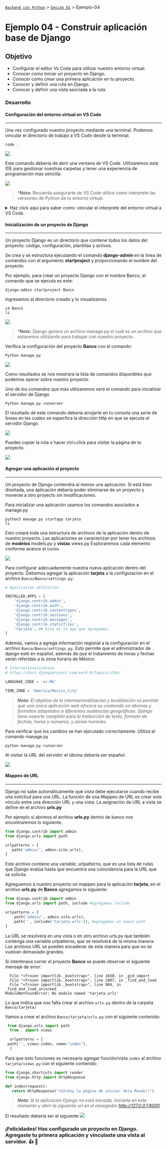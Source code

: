 
[`Backend con Python`](../../Readme.md) > [`Sesión 01`](../Readme.md) > Ejemplo-04

# Ejemplo 04 - Construir aplicación base de Django

## Objetivo

- Configurar el editor Vs Code para utilizar nuestro entorno virtual.
- Conocer como iniciar un proyecto en Django.
- Conocer como crear una primera aplicación en tu proyecto.
- Conocer y definir una ruta en Django.
- Conocer y definir una vista asociada a la ruta.



###  Desarrollo


#### Configuración del entorno virtual en VS Code
***
Una vez configurado nuestro proyecto mediante una terminal. Podemos vincular el directorio de trabajo a VS Code desde la terminal.

```
code .
```
   ![](img/Ejemplo2_1.jpg)

Este comando debería de abrir una ventana de VS Code. Utilizaremos este IDE para gestionar nuestras carpetas y tener una experiencia de programación más sencilla.

   ![](img/Ejemplo2_2.jpg)

   >*__Nota:__ Recuerda asegurarte de VS Code utilice como interprete las versiones de Python de tu entorno virtual.

<details><summary>Haz click aquí para saber como: vincular el interprete del entorno virtual a VS Code.</summary>
<p>
Para poder utilizar VS Code el indicador en la esquina inferior derecha debe de mostrar como activo el interprete con el nombre tu entorno virtual.

![](img/Ejemplo2_3.jpg)

En caso de que esto no sea asi puedes seleccionar el ejecutable directamente. Presiona __Ctrl+Shift+P__ para abrir el menú de selección de interprete.

![](img/Ejemplo2_4.jpg)

Haz click en el boton __Enter interpreter path__ y dirigete a la carpeta de Scripts (Windows) para seleccionar tu ejecutable de Python o a la carpeta bin en sistemas UNIX.
</p>
</details>

#### Inicialización de un proyecto de Django
***

Un proyecto Django es un directorio que contiene todos los datos del proyecto: código, configuración, plantillas y activos.

Se crea y se estructura ejecutando el comando __django-admin__ en la línea de comandos con el argumento __startproject__ y proporcionando el nombre del proyecto.

Por ejemplo, para crear un proyecto Django con el nombre Banco, el comando que se ejecuta es este:

   ```console
   django-admin startproject Banco
   ```
Ingresamos al directorio creado y lo visualizamos.

   ```console
   cd Banco
   ls
   ```

   ![](img/Ejemplo2_8.jpg)

   >*__Nota:__ Django genera un archivo manage.py el cuál es un archivo que estaremos utilizando para trabajar con nuestro proyecto.

Verifica la configuración del proyecto __Banco__ con el comando:

   ```console
   Python manage.py
   ```
![](img/Ejemplo2_8.jpg)

Como resultados se nos mostrará la lista de comandos disponibles que podemos operar sobre nuestro proyecto.

Uno de los comandos que más utilizaremos será el comando para inicializar el servidor de Django.

   ```console
   Python manage.py runserver
   ```
El resultado de este comando debería arrojarte en tu consola una serie de lineas en las cuales se especfica la dirección http en que se ejecuta el servidor Django.

![](img/Ejemplo2_9.jpg)

Puedes copiar la ruta o hacer ctrl+click para visitar la página de tu proyecto.

![](img/Ejemplo2_10.jpg)

#### Agregar una aplicación al proyecto
***
Un proyecto de Django contendrá al menos una aplicación. Si está bien diseñada, una aplicación debería poder eliminarse de un proyecto y moverse a otro proyecto sin modificaciones.

Para inicializar una aplicación usamos los comandos asociados a manage.py

   ```console
   python3 manage.py startapp tarjeta
   ls
   ```
Esto creará toda una estructura de archivos de la aplicación dentro de nuestro proyecto. Las aplicaciones se caracterizan por tener los archivos de __modelos__ models.py y __vistas__ views.py Exploraremos cada elemento conforme avance el curso.

   ![](img/Ejemplo2_11.jpg)

Para configurar adecuadamente nuestra nueva aplicación dentro del proyecto. Debemos agregar la aplicación __tarjeta__ a la configuración en el archivo `Banco/Banco/settings.py`:

   ```python
   # Application definition

   INSTALLED_APPS = [
       'django.contrib.admin',
       'django.contrib.auth',
       'django.contrib.contenttypes',
       'django.contrib.sessions',
       'django.contrib.messages',
       'django.contrib.staticfiles',
       'tarjeta', ## Esta es la app que agregamos.
   ]
   ```
Además, vamos a agrega información regional a la configuración en el archivo `Banco/Banco/settings.py`. Esto permite que el administrador de django esté en español, además de que el tratamiento de horas y fechas serán referidas a la zona horaria de México:

   ```python
   # Internationalization
   # https://docs.djangoproject.com/en/4.0/topics/i18n/

   LANGUAGE_CODE = 'es-MX'

   TIME_ZONE = 'America/Mexico_City'
   ```
> *__Nota:__ El objetivo de la internacionalización y localización es permitir que una única aplicación web ofrezca su contenido en idiomas y formatos adaptados a diferentes audiencias geográficas. Django tiene soporte completo para la traducción de texto, formato de fechas, horas y números, y zonas horarias.*

Para verificar que los cambios se han ejecutado correctamente. Utiliza el comando manage.py

```console
python manage.py runserver
```
Al visitar la URL del servidor el idioma debería ser español.

   ![](img/Ejemplo2_12.jpg)


#### Mappeo de URL
***

Django no sabe automáticamente qué vista debe ejecutarse cuando recibe una solicitud para una URL. La función de una Mappeo de URL es crear este vínculo entre una dirección URL y una vista. La asignación de URL a vista se define en el archivo __urls.py__

Por ejemplo si abrimos el archivo __urls.py__ dentro de banco nos encontraremos lo siguiente.

   ```python
   from django.contrib import admin
   from django.urls import path

   urlpatterns = [
      path('admin/', admin.site.urls),
   ]
   ```
Este archivo contiene una variable, urlpatterns, que es una lista de rutas que Django evalúa  hasta que encuentra una coincidencia para la URL que se solicita.

Agreguemos a nuestro proyecto un mappeo para la aplicación __tarjeta__, en el archivo __urls.py__ de __Banco__ agregamos lo siguiente:

```python
from django.contrib import admin
from django.urls import path, include #agregamos include

urlpatterns = [
    path('admin/', admin.site.urls),
    path('', include('tarjeta.urls')), #agregamos un nuevo path
]

```
La URL se resolverá en una vista o en otro archivo urls.py que también contenga una variable urlpatterns, que se resolverá de la misma manera. Los archivos URL se pueden encadenar de esta manera para que no se vuelvan demasiado grandes.

Si intentmaos correr el proyecto __Banco__ se puede observar el siguiente mensaje de error:

```
  File "<frozen importlib._bootstrap>", line 1030, in _gcd_import
  File "<frozen importlib._bootstrap>", line 1007, in _find_and_load
  File "<frozen importlib._bootstrap>", line 984, in _find_and_load_unlocked
ModuleNotFoundError: No module named 'tarjeta.urls'
```
Lo que indica que nos falta crear el archivo `urls.py` dentro de la carpeta `Banco/tarjeta/`

Vamos a crear el archivo `Banco/tarjeta/urls.py` con el siguiente contenido:

   ```python
    from django.urls import path
	 from . import views

	 urlpatterns = [
    path('', views.index, name="index"),
	 ]
   ```
Para que esto funciones es necesario agregar función/vista `index` al archivo `tarjeta/views.py` con el siguiente contenido:

   ```python
   from django.shortcuts import render
   from django.http import HttpResponse

   def index(request):
      return HttpResponse("<h2>Soy la página de inicio! Hola Mundo!!")
   ```

> *__Nota__: Si la aplicación Django no está iniciada, iniciarla en este momento y abrir la siguiente url en el navegador http://127.0.0.1:8000*

El resultado debería ser el siguiente
   ![](img/13.png)


### ¡Felicidades! Has configurado un proyecto en Django. Agregaste tu primera aplicación y vinculaste una vista al servidor. :+1: :1st_place_medal:

